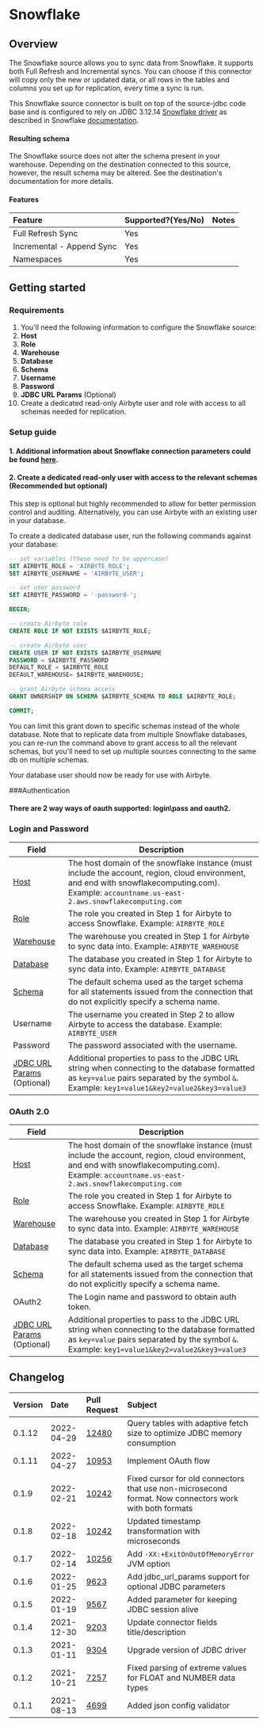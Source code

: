 # Snowflake

## Overview

The Snowflake source allows you to sync data from Snowflake. It supports both Full Refresh and Incremental syncs. You can choose if this connector will copy only the new or updated data, or all rows in the tables and columns you set up for replication, every time a sync is run.

This Snowflake source connector is built on top of the source-jdbc code base and is configured to rely on JDBC 3.12.14 [Snowflake driver](https://github.com/snowflakedb/snowflake-jdbc) as described in Snowflake [documentation](https://docs.snowflake.com/en/user-guide/jdbc.html).

#### Resulting schema

The Snowflake source does not alter the schema present in your warehouse. Depending on the destination connected to this source, however, the result schema may be altered. See the destination's documentation for more details.

#### Features

| Feature | Supported?\(Yes/No\) | Notes |
| :--- | :--- | :--- |
| Full Refresh Sync | Yes |  |
| Incremental - Append Sync | Yes |  |
| Namespaces | Yes |  |

## Getting started

### Requirements

1. You'll need the following information to configure the Snowflake source:
2. **Host**
3. **Role**
4. **Warehouse**
5. **Database**
6. **Schema**
7. **Username**
8. **Password**
9. **JDBC URL Params** (Optional)
10. Create a dedicated read-only Airbyte user and role with access to all schemas needed for replication.

### Setup guide

#### 1. Additional information about Snowflake connection parameters could be found [here](https://docs.snowflake.com/en/user-guide/jdbc-configure.html#connection-parameters).

#### 2. Create a dedicated read-only user with access to the relevant schemas \(Recommended but optional\)

This step is optional but highly recommended to allow for better permission control and auditing. Alternatively, you can use Airbyte with an existing user in your database.

To create a dedicated database user, run the following commands against your database:

```sql
-- set variables (these need to be uppercase)
SET AIRBYTE_ROLE = 'AIRBYTE_ROLE';
SET AIRBYTE_USERNAME = 'AIRBYTE_USER';

-- set user password
SET AIRBYTE_PASSWORD = '-password-';

BEGIN;

-- create Airbyte role
CREATE ROLE IF NOT EXISTS $AIRBYTE_ROLE;

-- create Airbyte user
CREATE USER IF NOT EXISTS $AIRBYTE_USERNAME
PASSWORD = $AIRBYTE_PASSWORD
DEFAULT_ROLE = $AIRBYTE_ROLE
DEFAULT_WAREHOUSE= $AIRBYTE_WAREHOUSE;

-- grant Airbyte schema access
GRANT OWNERSHIP ON SCHEMA $AIRBYTE_SCHEMA TO ROLE $AIRBYTE_ROLE;

COMMIT;
```

You can limit this grant down to specific schemas instead of the whole database. Note that to replicate data from multiple Snowflake databases, you can re-run the command above to grant access to all the relevant schemas, but you'll need to set up multiple sources connecting to the same db on multiple schemas.

Your database user should now be ready for use with Airbyte.

###Authentication
#### There are 2 way ways of oauth supported: login\pass and oauth2.

### Login and Password
| Field | Description                                                                                                                                                                                       |
|---|---------------------------------------------------------------------------------------------------------------------------------------------------------------------------------------------------|
| [Host](https://docs.snowflake.com/en/user-guide/admin-account-identifier.html) | The host domain of the snowflake instance (must include the account, region, cloud environment, and end with snowflakecomputing.com). Example: `accountname.us-east-2.aws.snowflakecomputing.com` |
| [Role](https://docs.snowflake.com/en/user-guide/security-access-control-overview.html#roles) | The role you created in Step 1 for Airbyte to access Snowflake. Example: `AIRBYTE_ROLE`                                                                                                           |
| [Warehouse](https://docs.snowflake.com/en/user-guide/warehouses-overview.html#overview-of-warehouses) | The warehouse you created in Step 1 for Airbyte to sync data into. Example: `AIRBYTE_WAREHOUSE`                                                                                                   |
| [Database](https://docs.snowflake.com/en/sql-reference/ddl-database.html#database-schema-share-ddl) | The database you created in Step 1 for Airbyte to sync data into. Example: `AIRBYTE_DATABASE`                                                                                                     |
| [Schema](https://docs.snowflake.com/en/sql-reference/ddl-database.html#database-schema-share-ddl) | The default schema used as the target schema for all statements issued from the connection that do not explicitly specify a schema name.                                                          |
| Username | The username you created in Step 2 to allow Airbyte to access the database. Example: `AIRBYTE_USER`                                                                                               |
| Password | The password associated with the username.                                                                                                                                                        |
| [JDBC URL Params](https://docs.snowflake.com/en/user-guide/jdbc-parameters.html) (Optional) | Additional properties to pass to the JDBC URL string when connecting to the database formatted as `key=value` pairs separated by the symbol `&`. Example: `key1=value1&key2=value2&key3=value3`   |


### OAuth 2.0
Field | Description |
|---|---|
| [Host](https://docs.snowflake.com/en/user-guide/admin-account-identifier.html) | The host domain of the snowflake instance (must include the account, region, cloud environment, and end with snowflakecomputing.com). Example: `accountname.us-east-2.aws.snowflakecomputing.com` |
| [Role](https://docs.snowflake.com/en/user-guide/security-access-control-overview.html#roles) | The role you created in Step 1 for Airbyte to access Snowflake. Example: `AIRBYTE_ROLE` |
| [Warehouse](https://docs.snowflake.com/en/user-guide/warehouses-overview.html#overview-of-warehouses) | The warehouse you created in Step 1 for Airbyte to sync data into. Example: `AIRBYTE_WAREHOUSE` |
| [Database](https://docs.snowflake.com/en/sql-reference/ddl-database.html#database-schema-share-ddl) | The database you created in Step 1 for Airbyte to sync data into. Example: `AIRBYTE_DATABASE` |
| [Schema](https://docs.snowflake.com/en/sql-reference/ddl-database.html#database-schema-share-ddl) | The default schema used as the target schema for all statements issued from the connection that do not explicitly specify a schema name.  |
| OAuth2 | The Login name and password to obtain auth token. |
| [JDBC URL Params](https://docs.snowflake.com/en/user-guide/jdbc-parameters.html) (Optional) | Additional properties to pass to the JDBC URL string when connecting to the database formatted as `key=value` pairs separated by the symbol `&`. Example: `key1=value1&key2=value2&key3=value3` |

## Changelog

| Version | Date | Pull Request | Subject |
| :--- | :--- | :--- | :--- |
| 0.1.12 | 2022-04-29 | [12480](https://github.com/airbytehq/airbyte/pull/12480) | Query tables with adaptive fetch size to optimize JDBC memory consumption |
| 0.1.11 | 2022-04-27 | [10953](https://github.com/airbytehq/airbyte/pull/10953) | Implement OAuth flow |
| 0.1.9 | 2022-02-21 | [10242](https://github.com/airbytehq/airbyte/pull/10242) | Fixed cursor for old connectors that use non-microsecond format. Now connectors work with both formats |
| 0.1.8 | 2022-02-18 | [10242](https://github.com/airbytehq/airbyte/pull/10242) | Updated timestamp transformation with microseconds |
| 0.1.7 | 2022-02-14 | [10256](https://github.com/airbytehq/airbyte/pull/10256) | Add `-XX:+ExitOnOutOfMemoryError` JVM option |
| 0.1.6 | 2022-01-25 | [9623](https://github.com/airbytehq/airbyte/pull/9623) | Add jdbc_url_params support for optional JDBC parameters |
| 0.1.5 | 2022-01-19 | [9567](https://github.com/airbytehq/airbyte/pull/9567) | Added parameter for keeping JDBC session alive |
| 0.1.4 | 2021-12-30 | [9203](https://github.com/airbytehq/airbyte/pull/9203) | Update connector fields title/description |
| 0.1.3 | 2021-01-11 | [9304](https://github.com/airbytehq/airbyte/pull/9304) | Upgrade version of JDBC driver |
| 0.1.2 | 2021-10-21 | [7257](https://github.com/airbytehq/airbyte/pull/7257) | Fixed parsing of extreme values for FLOAT and NUMBER data types |
| 0.1.1 | 2021-08-13 | [4699](https://github.com/airbytehq/airbyte/pull/4699) | Added json config validator |
